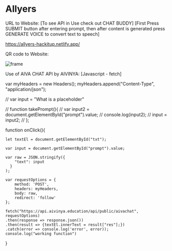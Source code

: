# Allyers

URL to Website: [To see API in Use check out CHAT BUDDY] [First Press SUBMIT button after entering prompt, then after content is generated press GENERATE VOICE to convert text to speech]

https://allyers-hackitup.netlify.app/

QR code to Website:

![frame](https://user-images.githubusercontent.com/126204661/226153261-f4585dcc-5e3d-46c2-8d8a-a6b2bd3fbfb7.png)

Use of AIVA CHAT API by AIVINYA: [Javascript - fetch]

var myHeaders = new Headers();
myHeaders.append("Content-Type", "application/json");

// var input = "What is a placeholder"

// function takePrompt(){
//     var input2 = document.getElementById("prompt").value;
//     console.log(input2);
//     input = input2;
// };

function onClick(){

    let textEl = document.getElementById("txt");

    var input = document.getElementById("prompt").value;

    var raw = JSON.stringify({
        "text": input
      }
    );

    var requestOptions = {
        method: 'POST',
        headers: myHeaders,
        body: raw,
        redirect: 'follow'
    };

    fetch("https://api.aivinya.education/api/public/aivachat", requestOptions)
    .then(response => response.json())
    .then(result => {textEl.innerText = result["res"];})
    .catch(error => console.log('error', error));
    console.log("working function")
}

